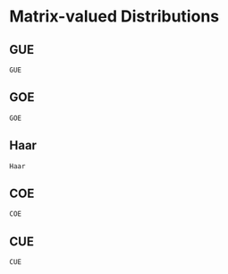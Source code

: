 # Matrix-valued Distributions

## GUE
```@docs
GUE
```

## GOE
```@docs
GOE
```

## Haar
```@docs
Haar
```
## COE
```@docs
COE
```

## CUE
```@docs
CUE
```